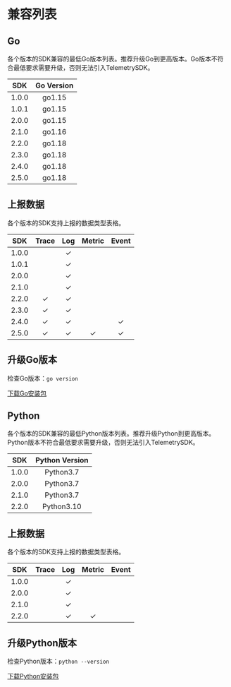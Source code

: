 # 兼容列表

## Go
各个版本的SDK兼容的最低Go版本列表。推荐升级Go到更高版本。Go版本不符合最低要求需要升级，否则无法引入TelemetrySDK。

|  SDK  | Go Version |
|:-----:|:----------:|
| 1.0.0 |   go1.15   |
| 1.0.1 |   go1.15   |
| 2.0.0 |   go1.15   |
| 2.1.0 |   go1.16   |
| 2.2.0 |   go1.18   |
| 2.3.0 |   go1.18   |
| 2.4.0 |   go1.18   |
| 2.5.0 |   go1.18   |

## 上报数据

各个版本的SDK支持上报的数据类型表格。

|  SDK  | Trace | Log | Metric | Event |
|:-----:|:-----:|:---:|:------:|:-----:|
| 1.0.0 |       |  ✓  |||
| 1.0.1 |       |  ✓  |||
| 2.0.0 |       |  ✓  |||
| 2.1.0 |       |  ✓  |||
| 2.2.0 |   ✓   |  ✓  |||
| 2.3.0 |   ✓   |  ✓  |||
| 2.4.0 |   ✓   |  ✓  |        |   ✓   |
| 2.5.0 |   ✓   |  ✓  |   ✓    |   ✓   |

## 升级Go版本

检查Go版本：`go version`

[下载Go安装包](https://gomirrors.org/)

## Python
各个版本的SDK兼容的最低Python版本列表。推荐升级Python到更高版本。Python版本不符合最低要求需要升级，否则无法引入TelemetrySDK。

|  SDK  | Python Version |
|:-----:|:--------------:|
| 1.0.0 |   Python3.7    |
| 2.0.0 |   Python3.7    |
| 2.1.0 |   Python3.7    |
| 2.2.0 |   Python3.10   |

## 上报数据

各个版本的SDK支持上报的数据类型表格。

|  SDK  | Trace | Log | Metric | Event |
|:-----:|:-----:|:---:|:------:|:-----:|
| 1.0.0 |       |  ✓  |||
| 2.0.0 |       |  ✓  |||
| 2.1.0 |       |  ✓  |||
| 2.2.0 |       |  ✓  |   ✓    ||

## 升级Python版本

检查Python版本：`python --version`

[下载Python安装包](https://www.python.org/downloads/)



